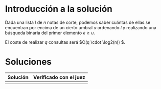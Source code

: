 # Introducción a la solución
Dada una lista $l$ de $n$ notas de corte, podemos saber cuántas de ellas se
encuentran por encima de un cierto umbral $u$ ordenando $l$ y realizando una
búsqueda binaria del primer elemento $e \geq u$.

El coste de realizar $q$ consultas será $O(q \cdot \log2(n)) $.

# Soluciones

| Solución | Verificado con el juez |
| :------: | :--------------------: |
|          |                        |

